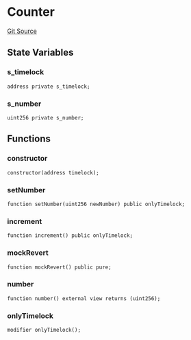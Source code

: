 # Counter
[Git Source](https://github.com/code-423n4/2023-08-chainlink/blob/38d594fd52a417af576ce44eee67744196ba1094/src/tests/Counter.sol)


## State Variables
### s_timelock

```solidity
address private s_timelock;
```


### s_number

```solidity
uint256 private s_number;
```


## Functions
### constructor


```solidity
constructor(address timelock);
```

### setNumber


```solidity
function setNumber(uint256 newNumber) public onlyTimelock;
```

### increment


```solidity
function increment() public onlyTimelock;
```

### mockRevert


```solidity
function mockRevert() public pure;
```

### number


```solidity
function number() external view returns (uint256);
```

### onlyTimelock


```solidity
modifier onlyTimelock();
```

